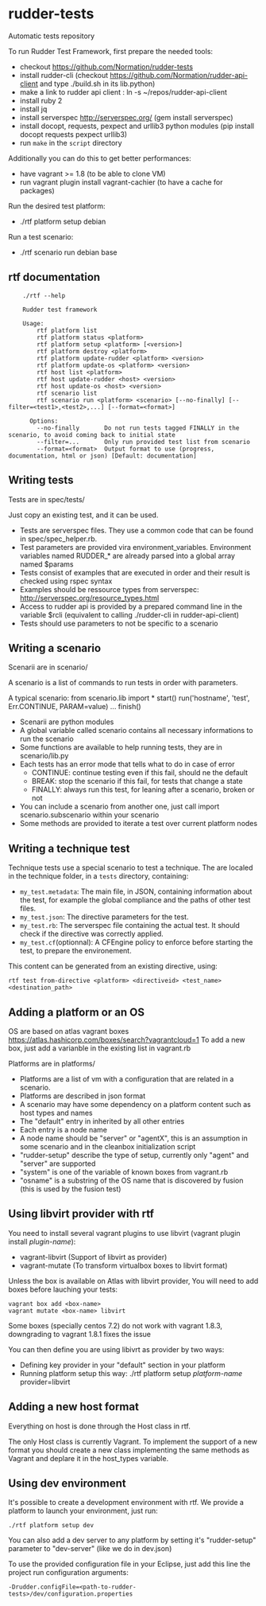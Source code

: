 rudder-tests
============

Automatic tests repository

To run Rudder Test Framework, first prepare the needed tools:
- checkout https://github.com/Normation/rudder-tests
- install rudder-cli (checkout https://github.com/Normation/rudder-api-client and type ./build.sh in its lib.python)
- make a link to rudder api client : ln -s ~/repos/rudder-api-client
- install ruby 2
- install jq
- install serverspec http://serverspec.org/ (gem install serverspec)
- install docopt, requests, pexpect and urllib3 python modules (pip install docopt requests pexpect urllib3)
- run `make` in the `script` directory

Additionally you can do this to get better performances:
- have vagrant >= 1.8 (to be able to clone VM)
- run vagrant plugin install vagrant-cachier (to have a cache for packages)

Run the desired test platform:
- ./rtf platform setup debian 

Run a test scenario:
- ./rtf scenario run debian base


rtf documentation
-----------------
        ./rtf --help
        
        Rudder test framework
        
        Usage:
            rtf platform list
            rtf platform status <platform>
            rtf platform setup <platform> [<version>]
            rtf platform destroy <platform>
            rtf platform update-rudder <platform> <version>
            rtf platform update-os <platform> <version>
            rtf host list <platform>
            rtf host update-rudder <host> <version>
            rtf host update-os <host> <version>
            rtf scenario list
            rtf scenario run <platform> <scenario> [--no-finally] [--filter=<test1>,<test2>,...] [--format=<format>]
        
          Options:
            --no-finally       Do not run tests tagged FINALLY in the scenario, to avoid coming back to initial state
            --filter=...       Only run provided test list from scenario
            --format=<format>  Output format to use (progress, documentation, html or json) [Default: documentation]


Writing tests
-------------
Tests are in spec/tests/

Just copy an existing test, and it can be used.

- Tests are serverspec files. They use a common code that can be found in spec/spec_helper.rb.
- Test parameters are provided vira environment_variables. Environment variables named RUDDER_* are already parsed into a global array named $params
- Tests consist of examples that are executed in order and their result is checked using rspec syntax
- Examples should be ressource types from serverspec: http://serverspec.org/resource_types.html
- Access to rudder api is provided by a prepared command line in the variable $rcli (equivalent to calling ./rudder-cli in rudder-api-client) 
- Tests should use parameters to not be specific to a scenario


Writing a scenario
------------------
Scenarii are in scenario/

A scenario is a list of commands to run tests in order with parameters.

A typical scenario:
        from scenario.lib import *
        start()
        run('hostname', 'test', Err.CONTINUE, PARAM=value)
        ...
        finish()

- Scenarii are python modules
- A global variable called scenario contains all necessary informations to run the scenario
- Some functions are available to help running tests, they are in scenario/lib.py
- Each tests has an error mode that tells what to do in case of error 
  - CONTINUE: continue testing even if this fail, should ne the default
  - BREAK: stop the scenario if this fail, for tests that change a state
  - FINALLY: always run this test, for leaning after a scenario, broken or not
- You can include a scenario from another one, just call import scenario.subscenario within your scenario
- Some methods are provided to iterate a test over current platform nodes 

Writing a technique test
------------------------

Technique tests use a special scenario to test a technique. The are localed in the technique folder,
in a `tests` directory, containing:

- `my_test.metadata`: The main file, in JSON, containing information about the test, for example the global compliance and the paths of other test files.
- `my_test.json`: The directive parameters for the test.
- `my_test.rb`: The serverspec file containing the actual test. It should check if the directive was correctly applied.
- `my_test.cf`(optionnal): A CFEngine policy to enforce before starting the test, to prepare the environement.

This content can be generated from an existing directive, using:

`rtf test from-directive <platform> <directiveid> <test_name> <destination_path>`

Adding a platform or an OS
--------------------------
OS are based on atlas vagrant boxes https://atlas.hashicorp.com/boxes/search?vagrantcloud=1
To add a new box, just add a varianble in the existing list in vagrant.rb

Platforms are in platforms/

- Platforms are a list of vm with a configuration that are related in a scenario.
- Platforms are described in json format
- A scenario may have some dependency on a platform content such as host types and names
- The "default" entry in inherited by all other entries
- Each entry is a node name
- A node name should be "server" or "agentX", this is an assumption in some scenario and in the cleanbox initialization script
- "rudder-setup" describe the type of setup, currently only "agent" and "server" are supported
- "system" is one of the variable of known boxes from vagrant.rb
- "osname" is a substring of the OS name that is discovered by fusion (this is used by the fusion test)

Using libvirt provider with rtf
--------------------------
You need to install several vagrant plugins to use libvirt (vagrant plugin install *plugin-name*): 
- vagrant-libvirt (Support of libvirt as provider)
- vagrant-mutate (To transform virtualbox boxes to libvirt format)

Unless the box is available on Atlas with libvirt provider, You will need to add boxes before lauching your tests:
```
vagrant box add <box-name>
vagrant mutate <box-name> libvirt
```
Some boxes (specially centos 7.2) do not work with vagrant 1.8.3, downgrading to vagrant 1.8.1 fixes the issue

You can then define you are using libivrt as provider by two ways:
- Defining key provider in your "default" section in your platform
- Running platform setup this way: ./rtf platform setup *platform-name*  provider=libvirt


Adding a new host format
------------------------
Everything on host is done through the Host class in rtf.

The only Host class is currently Vagrant. To implement the support of a new format you should create a new class implementing the same methods as Vagrant and deplare it in the host_types variable.


Using dev environment
------------------------

It's possible to create a development environment with rtf.
We provide a platform to launch your environment, just run: 
```
./rtf platform setup dev
```
You can also add a dev server to any platform by setting it's "rudder-setup" parameter to "dev-server" (like we do in dev.json)

To use the provided configuration file in your Eclipse, just add this line the project run configuration arguments:
```
-Drudder.configFile=<path-to-rudder-tests>/dev/configuration.properties
```

